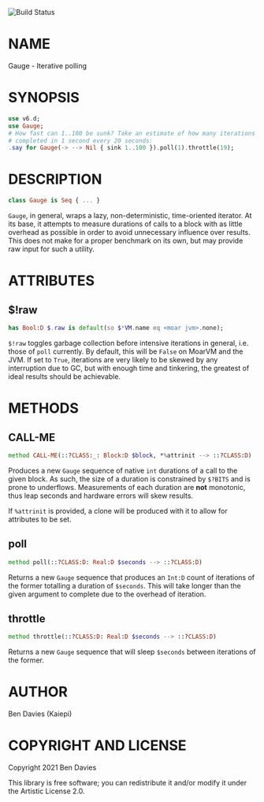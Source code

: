 ![Build Status](https://github.com/Kaiepi/ra-Gauge/actions/workflows/test.yml/badge.svg)

NAME
====

Gauge - Iterative polling

SYNOPSIS
========

```raku
use v6.d;
use Gauge;
# How fast can 1..100 be sunk? Take an estimate of how many iterations can be
# completed in 1 second every 20 seconds:
.say for Gauge(-> --> Nil { sink 1..100 }).poll(1).throttle(19);
```

DESCRIPTION
===========

```raku
class Gauge is Seq { ... }
```

`Gauge`, in general, wraps a lazy, non-deterministic, time-oriented iterator. At its base, it attempts to measure durations of calls to a block with as little overhead as possible in order to avoid unnecessary influence over results. This does not make for a proper benchmark on its own, but may provide raw input for such a utility.

ATTRIBUTES
==========

$!raw
-----

```raku
has Bool:D $.raw is default(so $*VM.name eq <moar jvm>.none);
```

`$!raw` toggles garbage collection before intensive iterations in general, i.e. those of `poll` currently. By default, this will be `False` on MoarVM and the JVM. If set to `True`, iterations are very likely to be skewed by any interruption due to GC, but with enough time and tinkering, the greatest of ideal results should be achievable.

METHODS
=======

CALL-ME
-------

```raku
method CALL-ME(::?CLASS:_: Block:D $block, *%attrinit --> ::?CLASS:D)
```

Produces a new `Gauge` sequence of native `int` durations of a call to the given block. As such, the size of a duration is constrained by `$?BITS` and is prone to underflows. Measurements of each duration are **not** monotonic, thus leap seconds and hardware errors will skew results.

If `%attrinit` is provided, a clone will be produced with it to allow for attributes to be set.

poll
----

```raku
method poll(::?CLASS:D: Real:D $seconds --> ::?CLASS:D)
```

Returns a new `Gauge` sequence that produces an `Int:D` count of iterations of the former totalling a duration of `$seconds`. This will take longer than the given argument to complete due to the overhead of iteration.

throttle
--------

```raku
method throttle(::?CLASS:D: Real:D $seconds --> ::?CLASS:D)
```

Returns a new `Gauge` sequence that will sleep `$seconds` between iterations of the former.

AUTHOR
======

Ben Davies (Kaiepi)

COPYRIGHT AND LICENSE
=====================

Copyright 2021 Ben Davies

This library is free software; you can redistribute it and/or modify it under the Artistic License 2.0.

